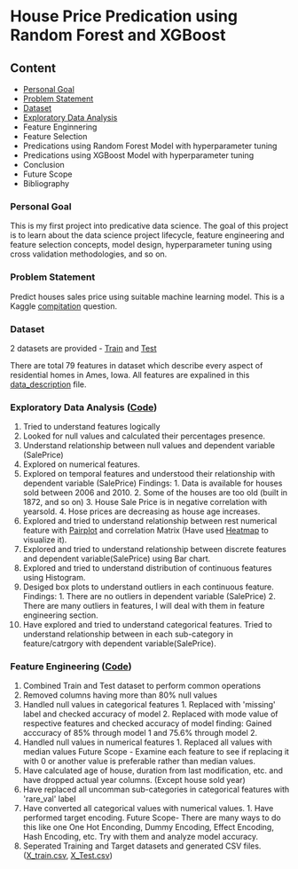 # House Price Predication using Random Forest and XGBoost 

## Content

- [Personal Goal](#Personal-Goal)
- [Problem Statement](#Problem-Statement)
- [Dataset](#Dataset)
- [Exploratory Data Analysis](#Exploratory-Data-Analysis)
- Feature Enginnering
- Feature Selection
- Predications using Random Forest Model with hyperparameter tuning
- Predications using XGBoost Model with hyperparameter tuning
- Conclusion
- Future Scope
- Bibliography


### Personal Goal

This is my first project into predicative data science. The goal of this project is to learn about the data science project lifecycle, feature engineering and feature selection concepts, model design, hyperparameter tuning using cross validation methodologies, and so on.

### Problem Statement 

Predict houses sales price using suitable machine learning model. This is a Kaggle [compitation](https://www.kaggle.com/c/house-prices-advanced-regression-techniques/overview) question. 

### Dataset 

2 datasets are provided - [Train](https://github.com/swapnilsethi/Stat-5000/blob/main/train.csv) and [Test](https://github.com/swapnilsethi/Stat-5000/blob/main/test.csv)

There are total 79 features in dataset which describe every aspect of residential homes in Ames, Iowa. 
All features are expalined in this [data_description](https://github.com/swapnilsethi/Stat-5000/blob/main/data_description.txt) file.

### Exploratory Data Analysis ([Code](https://github.com/swapnilsethi/Stat-5000/blob/main/House_Price_Predication_EDA.ipynb))

1. Tried to understand features logically
2. Looked for null values and calculated their percentages presence.
3. Understand relationship between null values and dependent variable (SalePrice)
4. Explored on numerical features.
5. Explored on temporal features and understood their relationship with dependent variable (SalePrice)
   Findings: 1. Data is available for houses sold between 2006 and 2010.
             2. Some of the houses are too old (built in 1872, and so on)
             3. House Sale Price is in negative correlation with yearsold.
             4. Hose prices are decreasing as house age increases.
6. Explored and tried to understand relationship between rest numerical feature with [Pairplot](https://github.com/swapnilsethi/Stat-5000/blob/main/Pairplot.png) and correlation Matrix (Have used [Heatmap](https://github.com/swapnilsethi/Stat-5000/blob/main/Cormat.png) to visualize it).
7. Explored and tried to understand relationship between discrete features and dependent variable(SalePrice) using Bar chart.
8. Explored and tried to understand distribution of continuous features using Histogram.
9. Desiged box plots to understand outliers in each continuous feature.
   Findings: 1. There are no outliers in dependent variable (SalePrice)
             2. There are many outliers in features, I will deal with them in feature engineering section.
9. Have explored and tried to understand categorical features. Tried to understand relationship between in each sub-category in feature/catrgory with dependent variable(SalePrice).
   
### Feature Engineering ([Code](https://github.com/swapnilsethi/Stat-5000/blob/main/Feature_Engg.ipynb))

1. Combined Train and Test dataset to perform common operations
2. Removed columns having more than 80% null values
3. Handled null values in categorical features
            1. Replaced with 'missing' label and checked accuracy of model
            2. Replaced with mode value of respective features and checked accuracy of model
            finding:  Gained acccuracy of 85% through model 1 and 75.6% through model 2.
4. Handled null values in numerical features
            1. Replaced all values with median values
            Future Scope - Examine each feature to see if replacing it with 0 or another value is preferable rather than median values.
5. Have calculated age of house, duration from last modification, etc. and have dropped actual year columns. (Except house sold year) 
6. Have replaced all uncomman sub-categories in categorical features with 'rare_val' label
7. Have converted all categorical values with numerical values.
            1. Have performed target encoding.
            Future Scope-  There are many ways to do this like one One Hot Enconding, Dummy Encoding, Effect Encoding, Hash Encoding, etc. 
                           Try with them and analyze model accuracy.
8. Seperated Training and Target datasets and generated CSV files. ([X_train.csv](https://github.com/swapnilsethi/Stat-5000/blob/main/X_train.csv), [X_Test.csv](https://github.com/swapnilsethi/Stat-5000/blob/main/X_test.csv))
